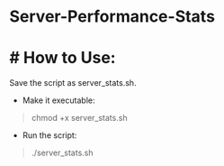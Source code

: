 # Server-Performance-Stats
# # How to Use:
  Save the script as server_stats.sh.
- Make it executable:
> chmod +x server_stats.sh
- Run the script:
> ./server_stats.sh
